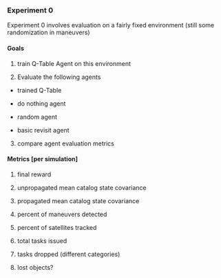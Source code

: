 ### Experiment 0

Experiment 0 involves evaluation on a fairly fixed environment (still some randomization in maneuvers)

#### Goals

1. train Q-Table Agent on this environment

2. Evaluate the following agents

- trained Q-Table

- do nothing agent 

- random agent

- basic revisit agent 

3. compare agent evaluation metrics


#### Metrics [per simulation]

1. final reward

2. unpropagated mean catalog state covariance 

3. propagated mean catalog state covariance 

4. percent of maneuvers detected

5. percent of satellites tracked 

5. total tasks issued

6. tasks dropped (different categories)

7. lost objects? 
